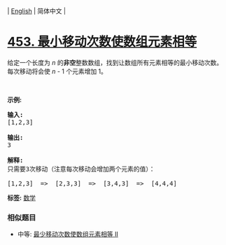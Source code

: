 | [English](README_EN.md) | 简体中文 |

# [453. 最小移动次数使数组元素相等](https://leetcode-cn.com/problems/minimum-moves-to-equal-array-elements)
<p>给定一个长度为 <em>n</em> 的<strong>非空</strong>整数数组，找到让数组所有元素相等的最小移动次数。每次移动将会使 <em>n</em> - 1 个元素增加 1。</p>

<p>&nbsp;</p>

<p><strong>示例:</strong></p>

<pre><strong>输入:</strong>
[1,2,3]

<strong>输出:</strong>
3

<strong>解释:</strong>
只需要3次移动（注意每次移动会增加两个元素的值）：

[1,2,3]  =&gt;  [2,3,3]  =&gt;  [3,4,3]  =&gt;  [4,4,4]
</pre>

**标签:**  [数学](https://leetcode-cn.com/tag/math) 
 ### 相似题目
- 中等:	[最少移动次数使数组元素相等 II](https://leetcode-cn.com/problems/minimum-moves-to-equal-array-elements-ii) 

